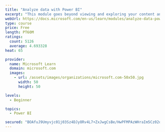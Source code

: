 ```yaml
---
title: "Analyze data with Power BI"
excerpt: "This module goes beyond viewing and exploring your content and explains how to interact with it by working with reports and dashboards to uncover and share new business insights."
webUrl: https://docs.microsoft.com/en-us/learn/modules/analyze-data-power-bi/
type: course
price: Free
length: PT60M
ratings:
  count: 5126
  average: 4.693328
heat: 65

provider:
  name: Microsoft Learn
  domain: microsoft.com
  images:
    - url: /assets/images/organizations/microsoft.com-50x50.jpg
      width: 50
      height: 50

levels:
  - Beginner

topics:
  - Power BI

secured: "BOAfuJ9Umyvjc01j03Sz4DJy8Rv4L7+ZxJwgCsBe/HwPFMPAzWHraIm5Cz02qD67BCQ47QZ/JV61vRfiQUxdgeO3ry1HG3guqfG0FNVFBPaK9R0uVP/NeoQgOyl4H0wOiflG4aNhDQPz2A8uzEWSPoMoL62x5lZcY+7s47q2p4I85IDSkC2+/SAIFGkxu/M1tPalpll/aGpR3bJXzcIZOKBX0BZhRDcrWvgFLpE3CWMy2PiSWDjMZmW0aVvrA3sfQhjxDUA10Vmu9ykhZK7K23BcE7pDlrXNlivcd7ACSO0yU/xtYUHoe0ZDZlntdTuQ6UUQtPEQ2Xr5eV+o0Sc3wDp60t90c6QqXU5qV1HMtBpA1Sxhub/hNEHYoc23hA+G3+25uVH51I/8zyEB7dgodzWcGqTftfgHnZ/jFtNXD1w=;K3g9dp8e4gI1988TqW5Ocw=="
---
```


